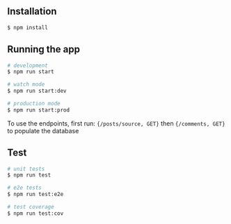 ## Installation

```bash
$ npm install
```

## Running the app

```bash
# development
$ npm run start

# watch mode
$ npm run start:dev

# production mode
$ npm run start:prod
```

To use the endpoints, first run:
```{/posts/source, GET}``` then ```{/comments, GET}``` to populate the database

## Test

```bash
# unit tests
$ npm run test

# e2e tests
$ npm run test:e2e

# test coverage
$ npm run test:cov
```


